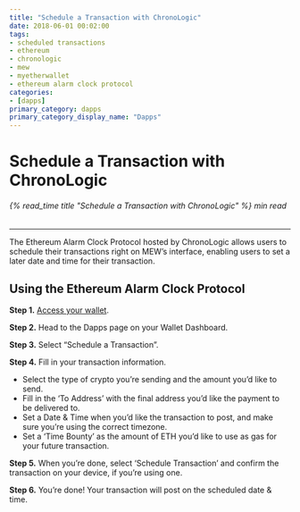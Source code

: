 ```yaml
---
title: "Schedule a Transaction with ChronoLogic"
date: 2018-06-01 00:02:00
tags:
- scheduled transactions
- ethereum
- chronologic
- mew
- myetherwallet
- ethereum alarm clock protocol
categories:
- [dapps]
primary_category: dapps
primary_category_display_name: "Dapps"
---
```


# __Schedule a Transaction with ChronoLogic__
###### {% read_time title "Schedule a Transaction with ChronoLogic" %} min read
***

The Ethereum Alarm Clock Protocol hosted by ChronoLogic allows users to schedule their transactions right on MEW’s interface, enabling users to set a later date and time for their transaction. 

## __Using the Ethereum Alarm Clock Protocol__

**Step 1.** [Access your wallet][access].

**Step 2.** Head to the Dapps page on your Wallet Dashboard.

**Step 3.** Select “Schedule a Transaction”.

**Step 4.** Fill in your transaction information.

* Select the type of crypto you’re sending and the amount you’d like to send.
* Fill in the ‘To Address’ with the final address you’d like the payment to be delivered to.
* Set a Date & Time when you’d like the transaction to post, and make sure you’re using the correct timezone. 
* Set a ‘Time Bounty’ as the amount of ETH you’d like to use as gas for your future transaction.

**Step 5.** When you’re done, select ‘Schedule Transaction’ and confirm the transaction on your device, if you’re using one. 

**Step 6.** You’re done! Your transaction will post on the scheduled date & time. 


[access]: /@@@@@@/getting-started/how-to-access-your-wallet/